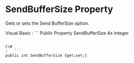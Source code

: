 <!-- loio3c1ec9a16c5f101483d5abc5e9c87044 -->

# SendBufferSize Property

Gets or sets the Send BufferSize option.



Visual Basic
:   ```
Public Property SendBufferSize As Integer
```

C\#
:   ```
public int SendBufferSize {get;set;}
```

